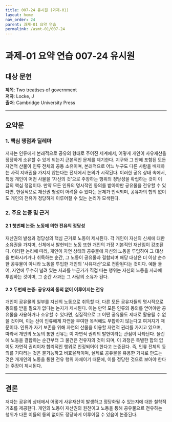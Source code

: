 ```yaml
---
title: 007-24 유시원 (과제-01)
layout: home
nav_order: 24
parent: 과제-01 요약 연습
permalink: /asmt-01/007-24
---
```


# 과제-01 요약 연습 007-24 유시원

## 대상 문헌  
**제목**: Two treatises of government  
**저자**: Locke, J  
**출처**: Cambridge University Press  

---

## 요약문

### 1. 핵심 쟁점과 딜레마 
저자는 인류에게 본래적으로 공유의 형태로 주어진 세계에서, 어떻게 개인이 사유재산을 정당하게 소유할 수 있게 되는지 근본적인 문제를 제기한다. 지구와 그 안에 포함된 모든 자연적 산물이 인류 전체의 공동 소유이며, 본래적으로 어느 누구도 다른 사람을 배제하는 사적 지배권을 가지지 않는다는 전제에서 논의가 시작된다. 이러한 공유 상태 속에서, 특정 개인이 어떤 사물을 '자신의 것'으로 주장하는 행위의 정당성을 확립하는 것이 이 글의 핵심 쟁점이다. 만약 모든 인류의 명시적인 동의를 받아야만 공유물을 전유할 수 있다면, 현실적으로 재산권 형성이 어려울 수 있다는 문제가 인식되며, 공유자의 합의 없이도 개인의 전유가 정당하게 이루어질 수 있는 논리가 모색된다. 

### 2. 주요 논증 및 근거

#### 2.1 첫번째 논증: 노동에 의한 전유의 정당성
재산권의 발생과 정당성의 핵심 근거로 노동이 제시된다. 각 개인이 자신의 신체에 대한 소유권을 가지며, 신체에서 발현되는 노동 또한 개인의 가장 기본적인 재산임이 강조된다. 이러한 논리에 따라, 개인이 자연 상태의 공유물에 자신의 노동을 투입하여 그 대상을 변화시키거나 취득하는 순간, 그 노동이 공유물과 결합되며 해당 대상은 더 이상 순수한 공유물이 아니라 노동을 투입한 개인의 '사유재산'으로 전환된다는 것이다. 예들 들어, 자연에 무수히 널려 있는 사과를 누군가가 직접 따는 행위는 자신의 노동을 사과에 투입하는 것이며, 그 순간 사과는 그 사람의 소유가 된다.

#### 2.2 두번째 논증: 공유자의 동의 없이 이루어지는 전유
개인이 공유물의 일부를 자신의 노동으로 취득할 때, 다른 모든 공유자들의 명시적으로 동의를 받을 필요가 없다는 논지가 제시된다. 이는 만약 모든 인류의 동의를 얻어야만 공유물을 사용하거나 소유할 수 있다면, 실질적으로 그 어떤 공유물도 제대로 활용될 수 없을 것이며, 이는 신이 인류에게 자연을 부여한 목적에도 부합하지 않는다고 여겨지기 때문이다. 인류가 자기 보존을 위해 자연의 산물을 이용할 자연적 권리를 가지고 있으며, 따라서 개인의 노동의 통한 전유는 이 자연적 권리의 발현이라는 관점이 나타난다. 물건에 노동을 결합하는 순간부터 그 물건은 전유자의 것이 되며, 이 과정은 특별한 합의 없이도 자연적 권리이자 합리적인 행위로 인정되어야 한다고 논증된다. 즉, 인류 전체의 동의를 기다리는 것은 불가능하고 비효율적이며, 실제로 공유물을 유용한 가치로 만드는 것은 개개인의 노동을 통한 전유 행위 자체이기 때문에, 이를 정당한 것으로 보아야 한다는 주장이 제시된다. 

---

## 결론
저자는 공유의 상태에서 어떻게 사유재산이 발생하고 정당화될 수 있는지에 대한 철학적 기초를 제공한다. 개인의 노동이 재산권의 원천이고 노동을 통해 공유물으르 전유하는 행위가 다른 이들의 동의 없이도 정당하게 이루어질 수 있음이 논증된다. 